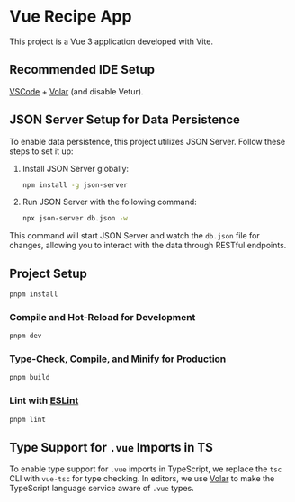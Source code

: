 # Vue Recipe App

This project is a Vue 3 application developed with Vite.

## Recommended IDE Setup

[VSCode](https://code.visualstudio.com/) + [Volar](https://marketplace.visualstudio.com/items?itemName=Vue.volar) (and disable Vetur).

## JSON Server Setup for Data Persistence

To enable data persistence, this project utilizes JSON Server. Follow these steps to set it up:

1. Install JSON Server globally:

   ```sh
   npm install -g json-server
   ```

2. Run JSON Server with the following command:
   ```sh
   npx json-server db.json -w
   ```

This command will start JSON Server and watch the `db.json` file for changes, allowing you to interact with the data through RESTful endpoints.

## Project Setup

```sh
pnpm install
```

### Compile and Hot-Reload for Development

```sh
pnpm dev
```

### Type-Check, Compile, and Minify for Production

```sh
pnpm build
```

### Lint with [ESLint](https://eslint.org/)

```sh
pnpm lint
```

## Type Support for `.vue` Imports in TS

To enable type support for `.vue` imports in TypeScript, we replace the `tsc` CLI with `vue-tsc` for type checking. In editors, we use [Volar](https://marketplace.visualstudio.com/items?itemName=Vue.volar) to make the TypeScript language service aware of `.vue` types.
